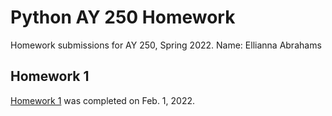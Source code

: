 # Python AY 250 Homework

Homework submissions for AY 250, Spring 2022.
Name: Ellianna Abrahams

## Homework 1
[Homework 1]() was completed on Feb. 1, 2022.